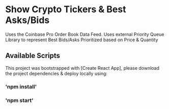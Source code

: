 # Show Crypto Tickers & Best Asks/Bids


Uses the Coinbase Pro Order Book Data Feed.
Uses external Priority Queue Library to represent Best Bids/Asks
Prioritized based on Price & Quantity

## Available Scripts
This project was bootstrapped with [Create React App], please download the project dependencies
& deploy locally using:

### 'npm install'
### 'npm start'
